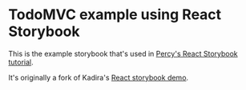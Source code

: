 # TodoMVC example using React Storybook

This is the example storybook that's used in [Percy's React Storybook tutorial](https://percy.io/docs/tutorials/react-storybook).

It's originally a fork of Kadira's [React storybook demo](https://github.com/kadira-samples/react-storybook-demo).
